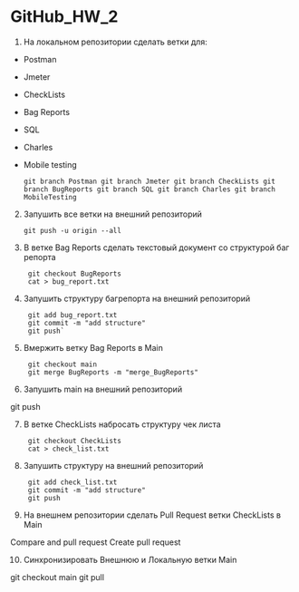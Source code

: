 # GitHub_HW_2


1. На локальном репозитории сделать ветки для:
- Postman
- Jmeter
- CheckLists
- Bag Reports
- SQL
- Charles
- Mobile testing

    `git branch Postman
     git branch Jmeter
     git branch CheckLists
     git branch BugReports
     git branch SQL
     git branch Charles
     git branch MobileTesting`


2. Запушить все ветки на внешний репозиторий

    `git push -u origin --all`


3. В ветке Bag Reports сделать текстовый документ со структурой баг репорта
    ```
     git checkout BugReports
     cat > bug_report.txt
    ```


4. Запушить структуру багрепорта на внешний репозиторий
    ```
     git add bug_report.txt
     git commit -m "add structure"
     git push`
    ```

5. Вмержить ветку Bag Reports в Main
    ```
     git checkout main
     git merge BugReports -m "merge_BugReports"
    ```

6. Запушить main на внешний репозиторий

git push


7. В ветке CheckLists набросать структуру чек листа
    ```
     git checkout CheckLists
     cat > check_list.txt
    ```

8. Запушить структуру на внешний репозиторий
    ```
     git add check_list.txt
     git commit -m "add structure"
     git push
    ```


9. На внешнем репозитории сделать Pull Request ветки CheckLists в Main

Compare and pull request
Create pull request


10. Синхронизировать Внешнюю и Локальную ветки Main

git checkout main
git pull

